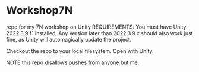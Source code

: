 # Workshop7N
repo for my 7N workshop on Unity
REQUIREMENTS: You must have Unity 2022.3.9.f1 installed. Any version later than 2022.3.9.x should also work just fine, as Unity will automagically update the project. 

Checkout the repo to your local filesystem. 
Open with Unity. 

NOTE this repo disallows pushes from anyone but me. 
